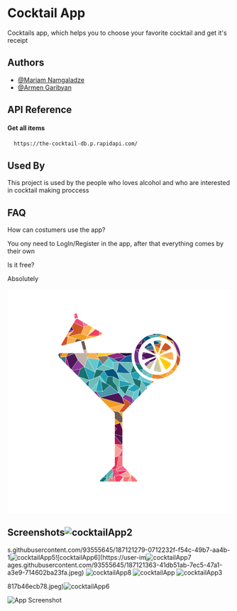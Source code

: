 
# Cocktail App

Cocktails app, which helps you to choose your favorite cocktail and get it's receipt

## Authors

- [@Mariam Namgaladze](https://github.com/mariammnamgaladze)
- [@Armen Garibyan](https://github.com/Garibyan)



## API Reference

#### Get all items

```http
  https://the-cocktail-db.p.rapidapi.com/
```




## Used By

This project is used by the people who loves alcohol and who are interested in cocktail making proccess



## FAQ

How can costumers use the app?

You ony need to LogIn/Register in the app, after that everything comes by their own

Is it free?

Absolutely


![Logo](https://raw.githubusercontent.com/Garibyan/TBC_Midterm/f3344a2d264d7ca2c36ddcededb9e46d5422f2de/app/src/main/res/drawable-v24/maincocktail.png)

## Screenshots![cocktailApp2](https://user-images.githubusercontent.com/93555645/187121246-a6c91979-53b8-4dee-bdbc-76759aef6e0c.jpeg)
s.githubusercontent.com/93555645/187121279-0712232f-f54c-49b7-aa4b-1![cocktailApp5](https://user-images.githubusercontent.com/93555645/187121345-5f9e63e6-599b-4eff-8471-717a058178f6.jpeg)![cocktailApp6](https://user-im![cocktailApp7](https://user-images.githubusercontent.com/93555645/187121384-e23aba44-73ad-426f-979d-7d7d37fb689a.jpeg)
ages.githubusercontent.com/93555645/187121363-41db51ab-7ec5-47a1-a3e9-714602ba23fa.jpeg)
![cocktailApp8](https://user-images.githubusercontent.com/93555645/187121405-24cda433-75ee-4c5a-853f-49c970efb57d.jpeg)
![cocktailApp](https://user-images.githubusercontent.com/93555645/187121445-ec91443e-fa0c-40ff-8fd3-2ca8b42a65df.jpeg)
![cocktailApp3](https://user-images.githubusercontent.com/93555645/187121585-8548c6b5-144b-4be6-a9c1-e21f2523e578.jpeg)

817b46ecb78.jpeg)![cocktailApp6](https://user-images.githubusercontent.com/93555645/187121627-e36f8ca4-b20b-44da-9401-f92e621793e8.jpeg)




![App Screenshot](https://via.placeholder.com/468x300?text=App+Screenshot+Here)

